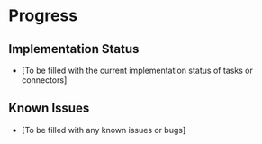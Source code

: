 # Progress

## Implementation Status
- [To be filled with the current implementation status of tasks or connectors]

## Known Issues
- [To be filled with any known issues or bugs]
